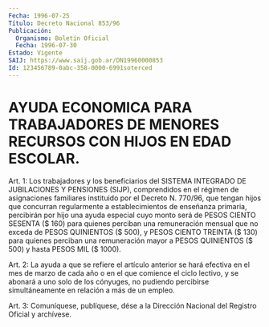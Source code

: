 ```yaml
---
Fecha: 1996-07-25
Título: Decreto Nacional 853/96
Publicación:
  Organismo: Boletín Oficial
  Fecha: 1996-07-30
Estado: Vigente
SAIJ: https://www.saij.gob.ar/DN19960000853
Id: 123456789-0abc-358-0000-6991soterced
---
```

# AYUDA ECONOMICA PARA TRABAJADORES DE MENORES RECURSOS CON HIJOS EN EDAD ESCOLAR.

<a id="1"></a>
Art. 1: Los trabajadores y los beneficiarios del SISTEMA INTEGRADO DE JUBILACIONES Y PENSIONES (SIJP), comprendidos en el régimen de asignaciones familiares instituido por el Decreto N. 770/96, que tengan hijos que concurran regularmente a establecimientos de enseñanza primaria, percibirán por hijo una ayuda especial cuyo monto será de PESOS CIENTO SESENTA ($ 160) para quienes perciban una remuneración mensual que no exceda de PESOS QUINIENTOS ($ 500), y PESOS CIENTO TREINTA ($ 130) para quienes perciban una remuneración mayor a PESOS QUINIENTOS ($ 500) y hasta PESOS MIL ($ 1000).

<a id="2"></a>
Art. 2: La ayuda a que se refiere el artículo anterior se hará efectiva en el mes de marzo de cada año o en el que comience el ciclo lectivo, y se abonará a uno solo de los cónyuges, no pudiendo percibirse simultáneamente en relación a más de un empleo.

<a id="3"></a>
Art. 3: Comuníquese, publíquese, dése a la Dirección Nacional del Registro Oficial y archívese.
